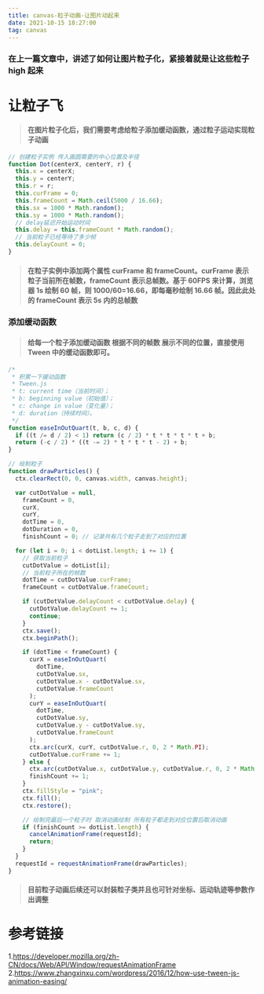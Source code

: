 ```yaml
---
title: canvas-粒子动画-让图片动起来
date: 2021-10-15 18:27:00
tag: canvas
---
```


### 在上一篇文章中，讲述了如何让图片粒子化，紧接着就是让这些粒子 high 起来

# 让粒子飞

> #### 在图片粒子化后，我们需要考虑给粒子添加缓动函数，通过粒子运动实现粒子动画

```js
// 创建粒子实例 传入画圆需要的中心位置及半径
function Dot(centerX, centerY, r) {
  this.x = centerX;
  this.y = centerY;
  this.r = r;
  this.curFrame = 0;
  this.frameCount = Math.ceil(5000 / 16.66);
  this.sx = 1000 * Math.random();
  this.sy = 1000 * Math.random();
  // delay延迟开始运动时间
  this.delay = this.frameCount * Math.random();
  // 当前粒子已经等待了多少帧
  this.delayCount = 0;
}
```

> #### 在粒子实例中添加两个属性 curFrame 和 frameCount。curFrame 表示粒子当前所在帧数，frameCount 表示总帧数。基于 60FPS 来计算，浏览器 1s 绘制 60 帧，则 1000/60=16.66，即每毫秒绘制 16.66 帧。因此此处的 frameCount 表示 5s 内的总帧数

### 添加缓动函数

> #### 给每一个粒子添加缓动函数 根据不同的帧数 展示不同的位置，直接使用 Tween 中的缓动函数即可。

```js
/*
 * 积累一下缓动函数
 * Tween.js
 * t: current time（当前时间）；
 * b: beginning value（初始值）；
 * c: change in value（变化量）；
 * d: duration（持续时间）。
 */
function easeInOutQuart(t, b, c, d) {
  if ((t /= d / 2) < 1) return (c / 2) * t * t * t * t + b;
  return (-c / 2) * ((t -= 2) * t * t * t - 2) + b;
}
```

```js
// 绘制粒子
function drawParticles() {
  ctx.clearRect(0, 0, canvas.width, canvas.height);

  var cutDotValue = null,
    frameCount = 0,
    curX,
    curY,
    dotTime = 0,
    dotDuration = 0,
    finishCount = 0; // 记录共有几个粒子走到了对应的位置

  for (let i = 0; i < dotList.length; i += 1) {
    // 获取当前粒子
    cutDotValue = dotList[i];
    // 当前粒子所在的帧数
    dotTime = cutDotValue.curFrame;
    frameCount = cutDotValue.frameCount;

    if (cutDotValue.delayCount < cutDotValue.delay) {
      cutDotValue.delayCount += 1;
      continue;
    }
    ctx.save();
    ctx.beginPath();

    if (dotTime < frameCount) {
      curX = easeInOutQuart(
        dotTime,
        cutDotValue.sx,
        cutDotValue.x - cutDotValue.sx,
        cutDotValue.frameCount
      );
      curY = easeInOutQuart(
        dotTime,
        cutDotValue.sy,
        cutDotValue.y - cutDotValue.sy,
        cutDotValue.frameCount
      );
      ctx.arc(curX, curY, cutDotValue.r, 0, 2 * Math.PI);
      cutDotValue.curFrame += 1;
    } else {
      ctx.arc(cutDotValue.x, cutDotValue.y, cutDotValue.r, 0, 2 * Math.PI);
      finishCount += 1;
    }
    ctx.fillStyle = "pink";
    ctx.fill();
    ctx.restore();

    // 绘制完最后一个粒子时 取消动画绘制 所有粒子都走到对应位置后取消动画
    if (finishCount >= dotList.length) {
      cancelAnimationFrame(requestId);
      return;
    }
  }
  requestId = requestAnimationFrame(drawParticles);
}
```

> #### 目前粒子动画后续还可以封装粒子类并且也可针对坐标、运动轨迹等参数作出调整

# 参考链接

1.https://developer.mozilla.org/zh-CN/docs/Web/API/Window/requestAnimationFrame 2.https://www.zhangxinxu.com/wordpress/2016/12/how-use-tween-js-animation-easing/
